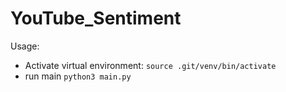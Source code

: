 # YouTube_Sentiment

Usage:
 - Activate virtual environment: ```source .git/venv/bin/activate```
 - run main ```python3 main.py```
